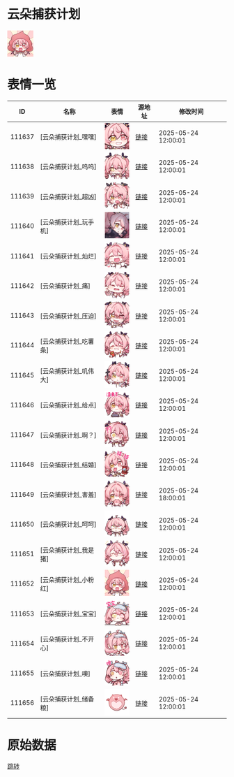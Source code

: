 # 云朵捕获计划

<img src="./cover.png" height="60" alt="cover" />

# 表情一览

|ID|名称|表情|源地址|修改时间|
|----|----|----|----|----|
|111637|[云朵捕获计划_嘿嘿]|<img src="./pic/111637_%5B云朵捕获计划_嘿嘿%5D.png" height="60" alt="嘿嘿"/>|[链接](https://i0.hdslb.com/bfs/garb/beda797b8b38412c7eedfc5f769a2a33c8d8f03e.png)|2025-05-24 12:00:01|
|111638|[云朵捕获计划_呜呜]|<img src="./pic/111638_%5B云朵捕获计划_呜呜%5D.png" height="60" alt="呜呜"/>|[链接](https://i0.hdslb.com/bfs/garb/ba4e7359c01507ccd4e8d6ad2efb6c97e37bed77.png)|2025-05-24 12:00:01|
|111639|[云朵捕获计划_超凶]|<img src="./pic/111639_%5B云朵捕获计划_超凶%5D.png" height="60" alt="超凶"/>|[链接](https://i0.hdslb.com/bfs/garb/85d6137c4d367ca0f28b79ff66793e319a23abb8.png)|2025-05-24 12:00:01|
|111640|[云朵捕获计划_玩手机]|<img src="./pic/111640_%5B云朵捕获计划_玩手机%5D.png" height="60" alt="玩手机"/>|[链接](https://i0.hdslb.com/bfs/garb/39f3f933d5e93d7e00677450c92089099d75b822.png)|2025-05-24 12:00:01|
|111641|[云朵捕获计划_灿烂]|<img src="./pic/111641_%5B云朵捕获计划_灿烂%5D.png" height="60" alt="灿烂"/>|[链接](https://i0.hdslb.com/bfs/garb/294c767baad50abd625d576a964aae05b72d19a8.png)|2025-05-24 12:00:01|
|111642|[云朵捕获计划_痛]|<img src="./pic/111642_%5B云朵捕获计划_痛%5D.png" height="60" alt="痛"/>|[链接](https://i0.hdslb.com/bfs/garb/2000fdd206796b42f4e6b20861d71bbf6073616d.png)|2025-05-24 12:00:01|
|111643|[云朵捕获计划_压迫]|<img src="./pic/111643_%5B云朵捕获计划_压迫%5D.png" height="60" alt="压迫"/>|[链接](https://i0.hdslb.com/bfs/garb/04723287e21771177bc9a6177f12837b3859ff43.png)|2025-05-24 12:00:01|
|111644|[云朵捕获计划_吃薯条]|<img src="./pic/111644_%5B云朵捕获计划_吃薯条%5D.png" height="60" alt="吃薯条"/>|[链接](https://i0.hdslb.com/bfs/garb/5f72865fc68db6529719bc56073ba5ddd8aab23d.png)|2025-05-24 12:00:01|
|111645|[云朵捕获计划_叽伟大]|<img src="./pic/111645_%5B云朵捕获计划_叽伟大%5D.png" height="60" alt="叽伟大"/>|[链接](https://i0.hdslb.com/bfs/garb/6e953ceb31a894bd8e289706bbcb896a9757d94c.png)|2025-05-24 12:00:01|
|111646|[云朵捕获计划_给点]|<img src="./pic/111646_%5B云朵捕获计划_给点%5D.png" height="60" alt="给点"/>|[链接](https://i0.hdslb.com/bfs/garb/7a48448060e1cf2e548bc3d867e82a15fc295985.png)|2025-05-24 12:00:01|
|111647|[云朵捕获计划_啊？]|<img src="./pic/111647_%5B云朵捕获计划_啊？%5D.png" height="60" alt="啊？"/>|[链接](https://i0.hdslb.com/bfs/garb/3a8b7e6265b31317ab7b056b0b949be7faac5582.png)|2025-05-24 12:00:01|
|111648|[云朵捕获计划_结婚]|<img src="./pic/111648_%5B云朵捕获计划_结婚%5D.png" height="60" alt="结婚"/>|[链接](https://i0.hdslb.com/bfs/garb/f3de6ada249761b3ef52a3d0a4226e98cdce1f84.png)|2025-05-24 12:00:01|
|111649|[云朵捕获计划_害羞]|<img src="./pic/111649_%5B云朵捕获计划_害羞%5D.png" height="60" alt="害羞"/>|[链接](https://i0.hdslb.com/bfs/garb/b2f68eb8b363253e5fc70284b867425ba9f12c7c.png)|2025-05-24 18:00:01|
|111650|[云朵捕获计划_呵呵]|<img src="./pic/111650_%5B云朵捕获计划_呵呵%5D.png" height="60" alt="呵呵"/>|[链接](https://i0.hdslb.com/bfs/garb/ab9e61f11e5116fdf30c2f96a434ad7f75f96c63.png)|2025-05-24 12:00:01|
|111651|[云朵捕获计划_我是猪]|<img src="./pic/111651_%5B云朵捕获计划_我是猪%5D.png" height="60" alt="我是猪"/>|[链接](https://i0.hdslb.com/bfs/garb/812f63877bebeb56134b46938beabcd1bdc3cdad.png)|2025-05-24 12:00:01|
|111652|[云朵捕获计划_小粉红]|<img src="./pic/111652_%5B云朵捕获计划_小粉红%5D.png" height="60" alt="小粉红"/>|[链接](https://i0.hdslb.com/bfs/garb/e975c32e6ad47e33ce968260ac1f7f32c722f292.png)|2025-05-24 12:00:01|
|111653|[云朵捕获计划_宝宝]|<img src="./pic/111653_%5B云朵捕获计划_宝宝%5D.png" height="60" alt="宝宝"/>|[链接](https://i0.hdslb.com/bfs/garb/9c8583bd647ea841eb8d544a28c83641bf0cfa8d.png)|2025-05-24 12:00:01|
|111654|[云朵捕获计划_不开心]|<img src="./pic/111654_%5B云朵捕获计划_不开心%5D.png" height="60" alt="不开心"/>|[链接](https://i0.hdslb.com/bfs/garb/8d68c01f3288eb4ea21f8918eba3507d7c07dde7.png)|2025-05-24 12:00:01|
|111655|[云朵捕获计划_噢]|<img src="./pic/111655_%5B云朵捕获计划_噢%5D.png" height="60" alt="噢"/>|[链接](https://i0.hdslb.com/bfs/garb/b2a6c61259da016fe46137f7c466b4e07bd4b951.png)|2025-05-24 12:00:01|
|111656|[云朵捕获计划_储备粮]|<img src="./pic/111656_%5B云朵捕获计划_储备粮%5D.png" height="60" alt="储备粮"/>|[链接](https://i0.hdslb.com/bfs/garb/aba16446fd0012a13f8d5d057eae846a932ae270.png)|2025-05-24 12:00:01|

# 原始数据

[跳转](./raw.json)

